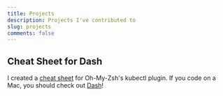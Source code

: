 ```yaml
---
title: Projects
description: Projects I've contributed to
slug: projects
comments: false
---
```


## Cheat Sheet for Dash

I created a
[cheat sheet](https://kapeli.com/cheat_sheets/Oh-My-Zsh_Kubectl.docset/Contents/Resources/Documents/index)
for Oh-My-Zsh's kubectl plugin. If you code on a Mac, you should check out
[Dash](https://kapeli.com/dash)!
